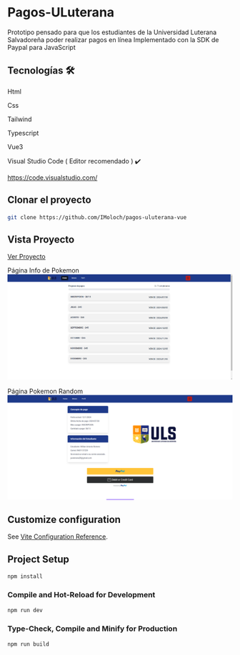 # Pagos-ULuterana

Prototipo pensado para que los estudiantes de la Universidad Luterana Salvadoreña poder realizar pagos en línea
Implementado con la SDK de Paypal para JavaScript

## Tecnologías​ 🛠️

Html

Css

Tailwind

Typescript

Vue3

Visual Studio Code ( Editor recomendado ) ✔️

https://code.visualstudio.com/

## Clonar el proyecto

```sh
git clone https://github.com/IMoloch/pagos-uluterana-vue
```

## Vista Proyecto

[Ver Proyecto](https://pagos-uluterana.netlify.app/)

Página Info de Pokemon
![alt text](./readme_assets/home.png)

Página Pokemon Random
![alt text](./readme_assets/payment.png)

## Customize configuration

See [Vite Configuration Reference](https://vitejs.dev/config/).

## Project Setup

```sh
npm install
```

### Compile and Hot-Reload for Development

```sh
npm run dev
```

### Type-Check, Compile and Minify for Production

```sh
npm run build
```

